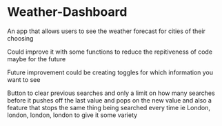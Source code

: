 # Weather-Dashboard
An app that allows users to see the weather forecast for cities of their choosing

Could improve it with some functions to reduce the repitiveness of code maybe for the future

Future improvement could be creating toggles for which information you want to see

Button to clear previous searches and only a limit on how many searches before it pushes off the last value and pops on the new value and also a feature that stops the same thing being searched every time ie London, london, london, london to give it some variety